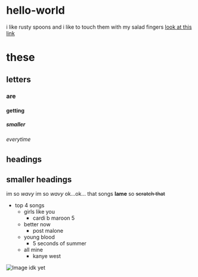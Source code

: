# hello-world
i like rusty spoons and i like to touch them with my salad fingers [look at this link](https://www.google.com/search?q=rusty+spoons+guy&tbm=isch&source=lnms&sa=X&ved=0ahUKEwjs9fLx_dPbAhWjxFkKHXS-D1wQ_AUIDCgD&biw=1200&bih=803&dpr=2#imgrc=L_m-XnlP7s4HJM:)

# these
## letters
### are
#### getting
##### smaller
###### everytime

headings
-

smaller headings
-

im so *wavy* im so *wavy* ok...ok... that songs __lame__ so ~~scratch that~~

- top 4 songs
  - girls like you
    - cardi b maroon 5
  - better now
    - post malone
  - young blood
    - 5 seconds of summer 
  - all mine
    - kanye west
  
![Image idk yet](https://cdn-img.essence.com/sites/default/files/styles/pronto_original/public/1478865384/Trump%20Memes-1.jpg?itok=hTB_GpGT)
